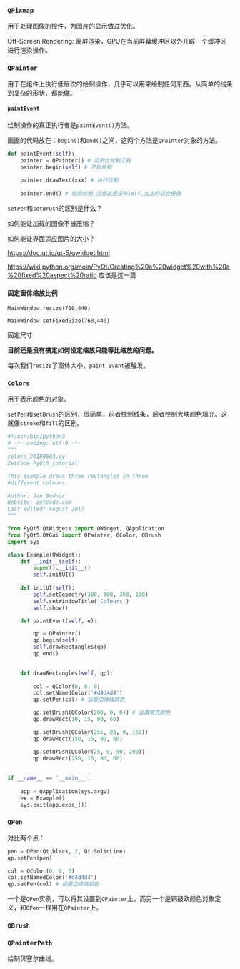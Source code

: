 ### `QPixmap`

用于处理图像的控件，为图片的显示做过优化。

Off-Screen Rendering: 离屏渲染，GPU在当前屏幕缓冲区以外开辟一个缓冲区进行渲染操作。

### `QPainter`

用于在组件上执行低层次的绘制操作，几乎可以用来绘制任何东西。从简单的线条到复杂的形状，都能做。

#### `paintEvent`

绘制操作的真正执行者是`paintEvent()`方法。

画画的代码放在：`begin()`和`end()`之间，这两个方法是`QPainter`对象的方法。

```python
def paintEvent(self):
    painter = QPainter() # 实例化绘制工程
    painter.begin(self) # 开始绘制
    
    painter.drawText(xxx) # 执行绘制
    
    painter.end() # 结束绘制,注意这里没有self,加上的话会报错
```

`setPen`和`setBrush`的区别是什么？

如何能让加载的图像不被压缩？

如何能让界面适应图片的大小？

https://doc.qt.io/qt-5/qwidget.html 

https://wiki.python.org/moin/PyQt/Creating%20a%20widget%20with%20a%20fixed%20aspect%20ratio 应该是这一篇



#### 固定窗体缩放比例

`MainWindow.resize(760,440)`

`MainWindow.setFixedSize(760,440)` 

固定尺寸

**目前还是没有搞定如何设定缩放只能等比缩放的问题。**

每次我们`resize`了窗体大小，`paint event`被触发。

### `Colors`

用于表示颜色的对象。

`setPen`和`setBrush`的区别，很简单，前者控制线条，后者控制大块颜色填充。这就像`stroke`和`fill`的区别。

```python
#!/usr/bin/python3
# -*- coding: utf-8 -*-
"""
colors_20180603.py
ZetCode PyQt5 tutorial 

This example draws three rectangles in three
#different colours. 

Author: Jan Bodnar
Website: zetcode.com 
Last edited: August 2017
"""

from PyQt5.QtWidgets import QWidget, QApplication
from PyQt5.QtGui import QPainter, QColor, QBrush
import sys

class Example(QWidget):
    def __init__(self):
        super().__init__()    
        self.initUI()  
        
    def initUI(self):      
        self.setGeometry(300, 300, 350, 100)
        self.setWindowTitle('Colours')
        self.show()

    def paintEvent(self, e):

        qp = QPainter()
        qp.begin(self)
        self.drawRectangles(qp)
        qp.end()

        
    def drawRectangles(self, qp):
      
        col = QColor(0, 0, 0)
        col.setNamedColor('#d4d4d4')
        qp.setPen(col) # 设置边缘线颜色

        qp.setBrush(QColor(200, 0, 0)) # 设置填充颜色
        qp.drawRect(10, 15, 90, 60)

        qp.setBrush(QColor(255, 80, 0, 160))
        qp.drawRect(130, 15, 90, 60)

        qp.setBrush(QColor(25, 0, 90, 200))
        qp.drawRect(250, 15, 90, 60)
              
        
if __name__ == '__main__':
    
    app = QApplication(sys.argv)
    ex = Example()
    sys.exit(app.exec_())
```



### `QPen`

对比两个点：

```python
pen = QPen(Qt.black, 2, Qt.SolidLine)
qp.setPen(pen)

col = QColor(0, 0, 0)
col.setNamedColor('#d4d4d4')
qp.setPen(col) # 设置边缘线颜色
```



一个是`QPen`实例，可以将其设置到`QPainter`上，而另一个是铜鼓欧颜色对象定义，和`QPen`一样用在`QPainter`上。



### `QBrush`

### `QPainterPath`

绘制贝塞尔曲线。